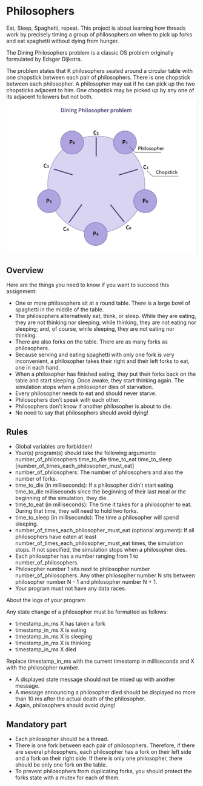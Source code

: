 # Philosophers
Eat, Sleep, Spaghetti, repeat. This project is about learning how threads work by precisely timing a group of philosophers on when to pick up forks and eat spaghetti without dying from hunger.

The Dining Philosophers problem is a classic OS problem originally formulated by Edsger Dijkstra. 

The problem states that K philosophers seated around a circular table with one chopstick between each pair of philosophers.
There is one chopstick between each philosopher. 
A philosopher may eat if he can pick up the two chopsticks adjacent to him. 
One chopstick may be picked up by any one of its adjacent followers but not both. 
![pic1](https://github.com/Sumi111/Philosophers/blob/main/images/philo_problem.png)

## Overview
Here are the things you need to know if you want to succeed this assignment:
- One or more philosophers sit at a round table. There is a large bowl of spaghetti in the middle of the table.
- The philosophers alternatively eat, think, or sleep. While they are eating, they are not thinking nor sleeping; while thinking, they are not eating nor sleeping;
and, of course, while sleeping, they are not eating nor thinking.
- There are also forks on the table. There are as many forks as philosophers.
- Because serving and eating spaghetti with only one fork is very inconvenient, a philosopher takes their right and their left forks to eat, one in each hand.
- When a philosopher has finished eating, they put their forks back on the table and start sleeping. Once awake, they start thinking again.
The simulation stops when a philosopher dies of starvation.
- Every philosopher needs to eat and should never starve.
- Philosophers don’t speak with each other.
- Philosophers don’t know if another philosopher is about to die.
- No need to say that philosophers should avoid dying!

## Rules
- Global variables are forbidden!
- Your(s) program(s) should take the following arguments:
number_of_philosophers time_to_die time_to_eat time_to_sleep [number_of_times_each_philosopher_must_eat]
- number_of_philosophers: The number of philosophers and also the number
of forks.
- time_to_die (in milliseconds): If a philosopher didn’t start eating time_to_die milliseconds since the beginning of their last meal or the beginning of the simulation, they die.
- time_to_eat (in milliseconds): The time it takes for a philosopher to eat. During that time, they will need to hold two forks.
- time_to_sleep (in milliseconds): The time a philosopher will spend sleeping.
- number_of_times_each_philosopher_must_eat (optional argument): If all philosophers have eaten at least number_of_times_each_philosopher_must_eat
times, the simulation stops. If not specified, the simulation stops when a philosopher dies.
- Each philosopher has a number ranging from 1 to number_of_philosophers.
- Philosopher number 1 sits next to philosopher number number_of_philosophers. Any other philosopher number N sits between philosopher number N - 1 and philosopher number N + 1.
- Your program must not have any data races.

About the logs of your program:

Any state change of a philosopher must be formatted as follows:
- timestamp_in_ms X has taken a fork
- timestamp_in_ms X is eating
- timestamp_in_ms X is sleeping
- timestamp_in_ms X is thinking
- timestamp_in_ms X died

Replace timestamp_in_ms with the current timestamp in milliseconds and X with the philosopher number.
- A displayed state message should not be mixed up with another message.
- A message announcing a philosopher died should be displayed no more than 10 ms after the actual death of the philosopher.
- Again, philosophers should avoid dying!

## Mandatory part

- Each philosopher should be a thread.
- There is one fork between each pair of philosophers. Therefore, if there are several philosophers, each philosopher has a fork on their left side and a fork on their right
side. If there is only one philosopher, there should be only one fork on the table.
- To prevent philosophers from duplicating forks, you should protect the forks state with a mutex for each of them.
